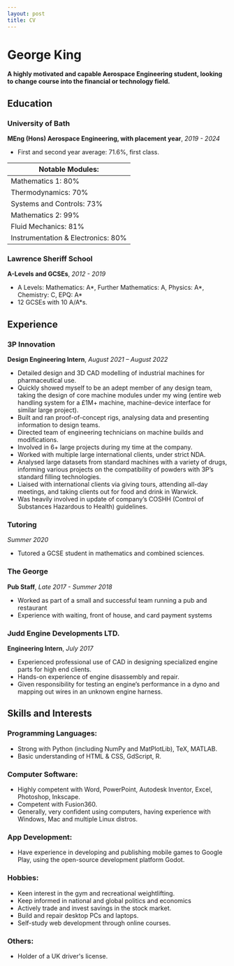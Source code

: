 ```yaml
---
layout: post
title: CV
---
```


# George King

**A highly motivated and capable Aerospace Engineering student, looking to change course into the financial or technology field.**

## Education

### University of Bath
**MEng (Hons) Aerospace Engineering, with placement year**,  *2019 - 2024*

- First and second year average: 71.6%, first class.

|Notable Modules:|
|---|
| Mathematics 1: 80%	|
| Thermodynamics: 70% |
| Systems and Controls: 73% |
| Mathematics 2: 99% |
|	Fluid Mechanics: 81% |
|	Instrumentation & Electronics: 80% |

### Lawrence Sheriff School
**A-Levels and GCSEs**,  *2012 - 2019*

- A Levels: Mathematics: A*, Further Mathematics: A, Physics: A*, Chemistry: C, EPQ: A* 
- 12 GCSEs with 10 A/A*s.

## Experience

### 3P Innovation
**Design Engineering Intern**,  *August 2021 – August 2022*

- Detailed design and 3D CAD modelling of industrial machines for pharmaceutical use.
- Quickly showed myself to be an adept member of any design team, taking the design of core machine modules under my wing (entire web handling system for a £1M+ machine, machine-device interface for similar large project).
- Built and ran proof-of-concept rigs, analysing data and presenting information to design teams.
- Directed team of engineering technicians on machine builds and modifications.
- Involved in 6+ large projects during my time at the company.
- Worked with multiple large international clients, under strict NDA.
- Analysed large datasets from standard machines with a variety of drugs, informing various projects on the compatibility of powders with 3P’s standard filling technologies.
- Liaised with international clients via giving tours, attending all-day meetings, and taking clients out for food and drink in Warwick.
- Was heavily involved in update of company’s COSHH (Control of Substances Hazardous to Health) guidelines.

### Tutoring
*Summer 2020*
- Tutored a GCSE student in mathematics and combined sciences.

### The George
**Pub Staff**,  *Late 2017 - Summer 2018*
- Worked as part of a small and successful team running a pub and restaurant
- Experience with waiting, front of house, and card payment systems

### Judd Engine Developments LTD.
**Engineering Intern**,  *July 2017*
- Experienced professional use of CAD in designing specialized engine parts for high end clients.
- Hands-on experience of engine disassembly and repair.
- Given responsibility for testing an engine’s performance in a dyno and mapping out wires in an unknown engine harness.

## Skills and Interests

### Programming Languages:
- Strong with Python (including NumPy and MatPlotLib), TeX, MATLAB.
- Basic understanding of HTML & CSS, GdScript, R.

### Computer Software:
- Highly competent with Word, PowerPoint, Autodesk Inventor, Excel, Photoshop, Inkscape.
- Competent with Fusion360.
- Generally, very confident using computers, having experience with Windows, Mac and multiple Linux distros.

### App Development:
- Have experience in developing and publishing mobile games to Google Play, using the open-source development platform Godot.

### Hobbies:
- Keen interest in the gym and recreational weightlifting.
- Keep informed in national and global politics and economics
- Actively trade and invest savings in the stock market.
- Build and repair desktop PCs and laptops.
- Self-study web development through online courses.

### Others:
- Holder of a UK driver's license.





